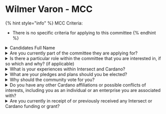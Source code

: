 # Wilmer Varon - MCC

{% hint style="info" %}
MCC Criteria:

* There is no specific criteria for applying to this committee
{% endhint %}

<details>

<summary>Candidates Full Name</summary>

Wilmer Varon

</details>



<details>

<summary>Are you currently part of the committee they are applying for?</summary>

No

</details>



<details>

<summary>Is there a particular role within the committee that you are interested in, if so which and why? (if applicable)</summary>

Education, creation of academic events and relations with university institutions

</details>



<details>

<summary>What is your experiences within Intersect and Cardano?</summary>

I have participated i'm Cardano since 2023 in Uruguay, and 2024 in Colombia and Argentina. I'm participating i'm found 11 of Catalyst Projects and we are currently developing web 3 technology for Cardano. I have organized the local intersect and Constitutional Committee in Venezuela, currently delegate of Venezuela to the Constitutional Committee in Buenos Aires Argentina on december 2024.

</details>



<details>

<summary>What are your pledges and plans should you be elected?</summary>

Improve ando create an educational vision of intersect in all spaces, especially universities with the socialization of the knowledge that the Cardano ecosystem can offer to the Community in general. Thanks

</details>



<details>

<summary>Why should the community vote for you?</summary>

By profession computer scientist, dedicated to teaching as a university professor with postgraduate studies in management and dedicated to teaching and learning tecnologías, especially Cardano Blockchain. I have participated i'm Cardano events in Uruguay, Colombia and Argentina in addition to organizing local events and constitutional in Venezuela, currently delegated to Constitutional Committee of Buenos Aires on december 24.

</details>



<details>

<summary>Do you have any other Cardano affiliations or possible conflicts of interests, including you as an individual or an enterprise you are associated with?</summary>

I'm working with Project Catalyst and Intersect.

</details>



<details>

<summary>Are you currently in receipt of or previously received any Intersect or Cardano funding or grant?</summary>

Yes, i'm working two projects in Project Catalyst and Intersect constitution workshop Caracas and Intersect Local face to face Venezuela

</details>
